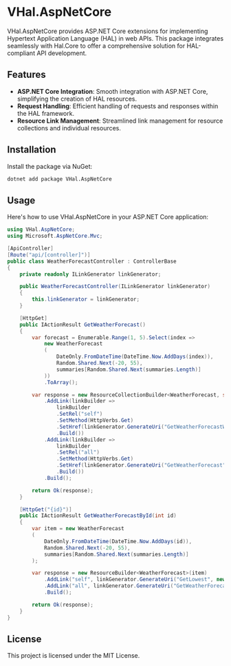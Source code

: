 ﻿# VHal.AspNetCore

VHal.AspNetCore provides ASP.NET Core extensions for implementing Hypertext Application Language (HAL) in web APIs. This package integrates seamlessly with Hal.Core to offer a comprehensive solution for HAL-compliant API development.

## Features

- **ASP.NET Core Integration**: Smooth integration with ASP.NET Core, simplifying the creation of HAL resources.
- **Request Handling**: Efficient handling of requests and responses within the HAL framework.
- **Resource Link Management**: Streamlined link management for resource collections and individual resources.

## Installation

Install the package via NuGet:

```bash
dotnet add package VHal.AspNetCore
```

## Usage

Here's how to use VHal.AspNetCore in your ASP.NET Core application:

```csharp
using VHal.AspNetCore;
using Microsoft.AspNetCore.Mvc;

[ApiController]
[Route("api/[controller]")]
public class WeatherForecastController : ControllerBase
{
    private readonly ILinkGenerator linkGenerator;

    public WeatherForecastController(ILinkGenerator linkGenerator)
    {
        this.linkGenerator = linkGenerator;
    }

    [HttpGet]
    public IActionResult GetWeatherForecast()
    {
        var forecast = Enumerable.Range(1, 5).Select(index =>
            new WeatherForecast
            (
                DateOnly.FromDateTime(DateTime.Now.AddDays(index)),
                Random.Shared.Next(-20, 55),
                summaries[Random.Shared.Next(summaries.Length)]
            ))
            .ToArray();

        var response = new ResourceCollectionBuilder<WeatherForecast, string>(forecast, "meta")
            .AddLink(linkBuilder =>
                linkBuilder
                .SetRel("self")
                .SetMethod(HttpVerbs.Get)
                .SetHref(linkGenerator.GenerateUri("GetWeatherForecastWithMeta", new { }))
                .Build())
            .AddLink(linkBuilder =>
                linkBuilder
                .SetRel("all")
                .SetMethod(HttpVerbs.Get)
                .SetHref(linkGenerator.GenerateUri("GetWeatherForecast", new { }))
                .Build())
            .Build();

        return Ok(response);
    }

    [HttpGet("{id}")]
    public IActionResult GetWeatherForecastById(int id)
    {
        var item = new WeatherForecast
        (
            DateOnly.FromDateTime(DateTime.Now.AddDays(id)),
            Random.Shared.Next(-20, 55),
            summaries[Random.Shared.Next(summaries.Length)]
        );

        var response = new ResourceBuilder<WeatherForecast>(item)
            .AddLink("self", linkGenerator.GenerateUri("GetLowest", new { }), HttpVerbs.Get)
            .AddLink("all", linkGenerator.GenerateUri("GetWeatherForecast", new { }), HttpVerbs.Get)
            .Build();

        return Ok(response);
    }
}
```


## License

This project is licensed under the MIT License.

